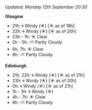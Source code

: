 *Updated: Monday 12th September 20:30*

**Glasgow**

* 21h: :cyclone: Windy (:sunny:) [:sunny: as of 18h]
* 22h: :cyclone: Windy (:sunny:) [:sunny: as of 20h]
* 23h - 1h: :sunny: Clear
* 2h - 5h: :partly_sunny: Partly Cloudy
* 6h, 7h: :sunny: Clear
* 8h: :partly_sunny: Partly Cloudy

**Edinburgh**

* 21h, 22h: :cyclone: Windy (:sunny:) [:sunny: as of 21h]
* 23h: :cyclone: Windy (:sunny:) [:sunny: as of 20h]
* 0h: :cyclone: Windy (:sunny:) [:sunny: as of 21h]
* 1h - 3h: :cyclone: Windy (:sunny:)
* 4h - 7h: :sunny: Clear
* 8h: :partly_sunny: Partly Cloudy
